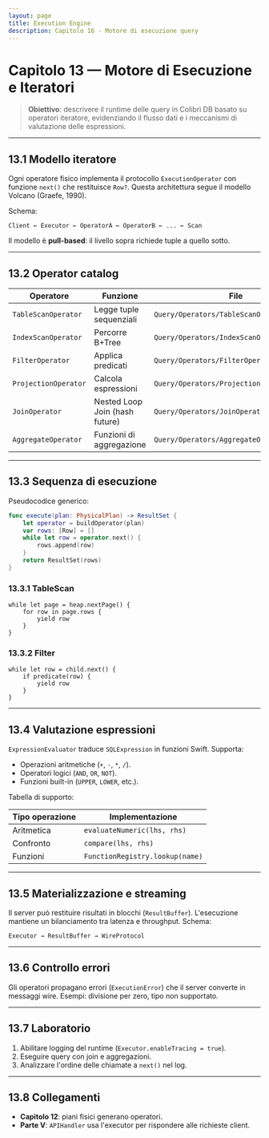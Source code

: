 ```yaml
---
layout: page
title: Execution Engine
description: Capitolo 16 - Motore di esecuzione query
---
```


# Capitolo 13 — Motore di Esecuzione e Iteratori

> **Obiettivo**: descrivere il runtime delle query in Colibrì DB basato su operatori iteratore, evidenziando il flusso dati e i meccanismi di valutazione delle espressioni.

---

## 13.1 Modello iteratore

Ogni operatore fisico implementa il protocollo `ExecutionOperator` con funzione `next()` che restituisce `Row?`. Questa architettura segue il modello Volcano (Graefe, 1990).

Schema:
```
Client ← Executor ← OperatorA ← OperatorB ← ... ← Scan
```

Il modello è **pull-based**: il livello sopra richiede tuple a quello sotto.

---

## 13.2 Operator catalog

| Operatore | Funzione | File |
|-----------|----------|------|
| `TableScanOperator` | Legge tuple sequenziali | `Query/Operators/TableScanOperator.swift` |
| `IndexScanOperator` | Percorre B+Tree | `Query/Operators/IndexScanOperator.swift` |
| `FilterOperator` | Applica predicati | `Query/Operators/FilterOperator.swift` |
| `ProjectionOperator` | Calcola espressioni | `Query/Operators/ProjectionOperator.swift` |
| `JoinOperator` | Nested Loop Join (hash future) | `Query/Operators/JoinOperator.swift` |
| `AggregateOperator` | Funzioni di aggregazione | `Query/Operators/AggregateOperator.swift` |

---

## 13.3 Sequenza di esecuzione

Pseudocodice generico:
```swift
func execute(plan: PhysicalPlan) -> ResultSet {
    let operator = buildOperator(plan)
    var rows: [Row] = []
    while let row = operator.next() {
        rows.append(row)
    }
    return ResultSet(rows)
}
```

### 13.3.1 TableScan
```
while let page = heap.nextPage() {
    for row in page.rows {
        yield row
    }
}
```

### 13.3.2 Filter
```
while let row = child.next() {
    if predicate(row) {
        yield row
    }
}
```

---

## 13.4 Valutazione espressioni

`ExpressionEvaluator` traduce `SQLExpression` in funzioni Swift. Supporta:
- Operazioni aritmetiche (`+`, `-`, `*`, `/`).
- Operatori logici (`AND`, `OR`, `NOT`).
- Funzioni built-in (`UPPER`, `LOWER`, etc.).

Tabella di supporto:

| Tipo operazione | Implementazione |
|-----------------|-----------------|
| Aritmetica | `evaluateNumeric(lhs, rhs)` |
| Confronto | `compare(lhs, rhs)` |
| Funzioni | `FunctionRegistry.lookup(name)` |

---

## 13.5 Materializzazione e streaming

Il server può restituire risultati in blocchi (`ResultBuffer`). L'esecuzione mantiene un bilanciamento tra latenza e throughput. Schema:
```
Executor → ResultBuffer → WireProtocol
```

---

## 13.6 Controllo errori

Gli operatori propagano errori (`ExecutionError`) che il server converte in messaggi wire. Esempi: divisione per zero, tipo non supportato.

---

## 13.7 Laboratorio

1. Abilitare logging del runtime (`Executor.enableTracing = true`).
2. Eseguire query con join e aggregazioni.
3. Analizzare l'ordine delle chiamate a `next()` nel log.

---

## 13.8 Collegamenti
- **Capitolo 12**: piani fisici generano operatori.
- **Parte V**: `APIHandler` usa l'executor per rispondere alle richieste client.

